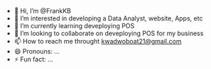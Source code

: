 - 👋 Hi, I’m @FrankKB
- 👀 I’m interested in developing a Data Analyst, website, Apps, etc
- 🌱 I’m currently learning deveploying POS
- 💞️ I’m looking to collaborate on deveploying POS for my business
- 📫 How to reach me throught kwadwoboat21@gmail.com
- 😄 Pronouns: ...
- ⚡ Fun fact: ...

<!---
FrankKB/FrankKB is a ✨ special ✨ repository because its `README.md` (this file) appears on your GitHub profile.
You can click the Preview link to take a look at your changes.
--->
